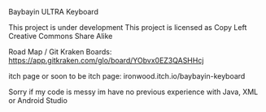 Baybayin ULTRA Keyboard

This project is under development
This project is licensed as Copy Left Creative Commons Share Alike

Road Map / Git Kraken Boards:
https://app.gitkraken.com/glo/board/YObvx0EZ3QASHHcj

itch page or soon to be itch page:
ironwood.itch.io/baybayin-keyboard


Sorry if my code is messy im have no previous experience with Java, XML or Android Studio